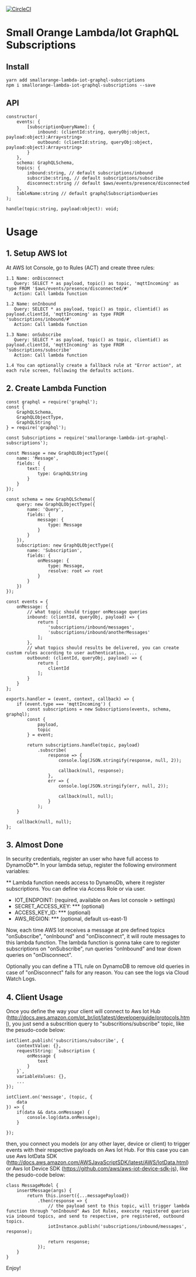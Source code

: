 [![CircleCI](https://circleci.com/gh/feliperohdee/smallorange-lambda-iot-graphql-subscriptions.svg?style=svg)](https://circleci.com/gh/feliperohdee/smallorange-lambda-iot-graphql-subscriptions)

# Small Orange Lambda/Iot GraphQL Subscriptions 

## Install

	yarn add smallorange-lambda-iot-graphql-subscriptions
	npm i smallorange-lambda-iot-graphql-subscriptions --save

## API
	constructor(
		events: {
			[subscriptionQueryName]: {
				inbound: (clientId:string, queryObj:object, payload:object):Array<string>
				outbound: (clientId:string, queryObj:object, payload:object):Array<string>
			}
		},
		schema: GraphQLSchema,
		topics: {
			inbound:string, // default subscriptions/inbound
			subscribe:string, // default subscriptions/subscribe
			disconnect:string // default $aws/events/presence/disconnected
		},
		tableName:string // default graphqlSubscriptionQueries
	);

	handle(topic:string, payload:object): void;

# Usage

## 1. Setup AWS Iot

At AWS Iot Console, go to Rules (ACT) and create three rules:

	1.1 Name: onDisconnect
	   Query: SELECT * as payload, topic() as topic, 'mqttIncoming' as type FROM '$aws/events/presence/disconnected/#'
	   Action: Call lambda function

	1.2 Name: onInbound
	   Query: SELECT * as payload, topic() as topic, clientid() as payload.clientId, 'mqttIncoming' as type FROM 'subscriptions/inbound/#'
	   Action: Call lambda function

	1.3 Name: onSubscribe
	   Query: SELECT * as payload, topic() as topic, clientid() as payload.clientId, 'mqttIncoming' as type FROM 'subscriptions/subscribe'
	   Action: Call lambda function

	1.4 You can optionally create a fallback rule at "Error action", at each rule screen, following the defaults actions.

## 2. Create Lambda Function

	const graphql = require('graphql');
	const {
		GraphQLSchema,
		GraphQLObjectType,
		GraphQLString
	} = require('graphql');

	const Subscriptions = require('smallorange-lambda-iot-graphql-subscriptions');

	const Message = new GraphQLObjectType({
		name: 'Message',
		fields: {
			text: {
				type: GraphQLString
			}
		}
	});

	const schema = new GraphQLSchema({
		query: new GraphQLObjectType({
			name: 'Query',
			fields: {
				message: {
					type: Message
				}
			}
		}),
		subscription: new GraphQLObjectType({
			name: 'Subscription',
			fields: {
				onMessage: {
					type: Message,
					resolve: root => root
				}
			}
		})
	});

	const events = {
		onMessage: {
			// what topic should trigger onMessage queries
			inbound: (clientId, queryObj, payload) => {
				return [
					'subscriptions/inbound/messages',
					'subscriptions/inbound/anotherMessages'
				];
			},
			// what topics should results be delivered, you can create custom rules according to user authentication, ...
			outbound: (clientId, queryObj, payload) => {
				return [
					clientId
				];
			}
		}
	};

	exports.handler = (event, context, callback) => {
		if (event.type === 'mqttIncoming') {
			const subscriptions = new Subscriptions(events, schema, graphql);
			const {
				payload,
				topic
			} = event;

			return subscriptions.handle(topic, payload)
				.subscribe(
					response => {
						console.log(JSON.stringify(response, null, 2));

						callback(null, response);
					},
					err => {
						console.log(JSON.stringify(err, null, 2));

						callback(null, null);
					}
				);
		}

		callback(null, null);
	};

## 3. Almost Done

In security credentials, register an user who have full access to DynamoDb**.
In your lambda setup, register the following environment variables:

** Lambda function needs access to DynamoDb, where it register subscriptions. You can define via Access Role or via user.

- IOT_ENDPOINT: (required, available on Aws Iot console > settings)
- SECRET_ACCESS_KEY: *** (optional)
- ACCESS_KEY_ID: *** (optional)
- AWS_REGION: *** (optional, default us-east-1)

Now, each time AWS Iot receives a message at pre defined topics "onSubscribe", "onInbound" and "onDisconnect", it will route messages to this lambda function. The lambda function is gonna take care to register subscriptions on "onSubscribe", run queries "onInbound" and tear down queries on "onDisconnect".

Optionally you can define a TTL rule on DynamoDB to remove old queries in case of "onDisconnect" fails for any reason.
You can see the logs via Cloud Watch Logs.

## 4. Client Usage

Once you define the way your client will connect to Aws Iot Hub (http://docs.aws.amazon.com/pt_br/iot/latest/developerguide/protocols.html), you just send a subscrition query to "subscritions/subscribe" topic, like the pesudo-code below:
	
	iotClient.publish('subscritions/subscribe', {
		contextValue: {},
		requestString: `subscription {
			onMessage {
				text
			}
		}`,
		variableValues: {},
		...
	});

	iotClient.on('message', (topic, {
		data
	}) => {
		if(data && data.onMessage) {
			console.log(data.onMessage);
		}

	});

then, you connect you models (or any other layer, device or client) to trigger events with their respective payloads on Aws Iot Hub. For this case you can use Aws IotData SDK (http://docs.aws.amazon.com/AWSJavaScriptSDK/latest/AWS/IotData.html) or Aws Iot Device SDK (https://github.com/aws/aws-iot-device-sdk-js), like the pesudo-code below:

	class MessageModel {
		insertMessage(args) {
			return this.insert({...messagePayload})
				.then(response => {
					// the payload sent to this topic, will trigger lambda function through "onInbound" Aws Iot Rules, execute registered queries via inbound topics, and send to respective, pre registered, outbound topics.
					iotInstance.publish('subscriptions/inbound/messages', response);

					return response;
				});
		}
	}

Enjoy!

		
